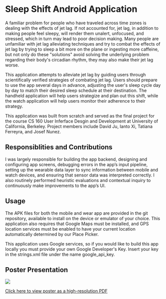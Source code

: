 ﻿# Sleep Shift Android Application

A familiar problem for people who have traveled across time zones is dealing with the effects of jet lag. If not accounted for, jet lag, in addition to making people feel sleepy, will render them unalert, unfocused, and stressed, which in turn may lead to poor decision making. Many people are unfamiliar with jet lag alleviating techniques and try to combat the effects of jet lag by trying to sleep a bit more on the plane or ingesting more caffeine, but not only do these "solutions" avoid solving the underlying problem regarding their body's circadian rhythm, they may also make their jet lag worse. 

This application attempts to alleviate jet lag by guiding users through scientifically verified strategies of combating jet lag. Users should prepare to use the app several days in advance, adjusting the user's sleep cycle day by day to match their desired sleep schedule at their destination. The handheld application will help users strategize and plan out this shift, while the watch application will help users monitor their adherence to their strategy.

This application was built from scratch and served as the final project for the course CS 160 User Inferface Desgin and Development at University of California, Berkeley. Project members include David Ju, Ianto Xi, Tatiana Ferreyra, and Josef Nunez.

## Responsiblities and Contributions

I was largely responsible for building the app backend, designing and configuring app screens, debugging errors in the app’s input pipeline, setting up the wearable data layer to sync information between mobile and watch devices, and ensuring that sensor data was interpreted correctly. I also routinely performed heuristic evaluations and contextual inquiry to continuously make improvements to the app’s UI. 

## Usage

The APK files for both the mobile and wear app are provided in the git repository, available to install on the device or emulator of your choice. This application also requires that Google Maps must be installed, and GPS location services must be enabled to have your current location automatically determined by our Place Picker.

This application uses Google services, so if you would like to build this app locally you must provide your own Google Developer's Key. Insert your key in the strings.xml file under the name google_api_key.

## Poster Presentation

![](/images/sleep-shift-poster.png)<!-- .element height="40%" width="40%" -->

[Click here to view poster as a high-resolution PDF](https://www.dropbox.com/s/cmizv5yyuinbssc/Sleep_Shift_Poster.pdf?dl=0)